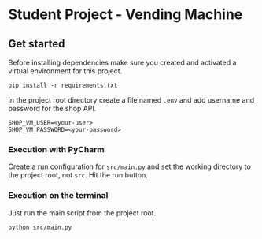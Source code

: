 # Student Project - Vending Machine

## Get started

Before installing dependencies make sure you created and 
activated a virtual environment for this project.

    pip install -r requirements.txt

In the project root directory create a file named
`.env` and add username and password for the shop API.

    SHOP_VM_USER=<your-user>
    SHOP_VM_PASSWORD=<your-password>

### Execution with PyCharm

Create a run configuration for `src/main.py` and
set the working directory to the project root, not `src`.
Hit the run button.

### Execution on the terminal

Just run the main script from the project root.

    python src/main.py
